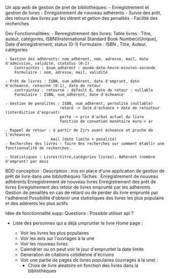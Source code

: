 Un app web de gestion de pret de bibliothèques:
    - Enregistrement et gestion de livres
    - Enregistrement de nouveau adhérents
    - Suivie des prêt, des retours des livres par les dérent et getion des penalités
    - Facilité des recherches


Dev Fonctionnalitées:
    - Renregistrement des livres:
        Table livres : Titre, auteur, catégories, ISBN(Insternational Standard Book Number)(Unique),
                        Date d'enregistrement, status (0-1)
        Formulaire : ISBN , Titre, Auteur, catégories

    - Gestion des adhérents: num_adhérent, nom, adresse, mail, date d'admission, validité, statatus (0-1)
        Contraintes : $num_adhérent : année-date-heure-minutes-seconde
        Formulaire : nom, adresse, mail, validité

    - Prêt de livres : ISBN, num_adhérent, date d'emprunt, date d'écheance, retourné (0-1), date de retour
        contraintes : retourné : default 0, date de retour : nullable
        Formulaire : ISBN, num_adhérent, date d'écheance

    - Gestion de penalités : ISBN, num_adhérent, pernalité (nullable)
                            retard -> date d'echance + date de retoutour (interdiction d'enprunt)
                            perte -> prix d'achat actuel du livre
                            fonction de convetion monétaire euro-> ar

    - Rappel de retour : à partir de 2jrs avant écheance et proche de l'écheances
                        mail (date limite + penalité)
    - Recherches des livres : faire des recherches sur comment établir une fonctionnalité de recherches.

    - Statistiques : Livres(titre,catégories livres), Adhérent (nombre d'emprunt) par mois

BDD conception :
    Description : mis en place d'une application de gestion de prêt de livre dans une bibliothèques
    Tâches : Enregistrement de nouveau adhérents
             Enregistrement de nouveau livres
             Enregistrement des prêt de livres
             Enregistrement des retour de livres emprunté par les adhérents
             Gestion de penalités en cas de retard ou de perder du livre emprunté par l'adhérend
             Possibilité d'obtenir une statistiques des livres les plus populaire et des adérents les plus actifs

Idée de fonctionnalité supp:
Questions : Possible utiliser api ?
- Liste des personnes qui a déjà umprunter le livre
    Home page :

    - Voir les livres les plus populaires
    - Voir les avis sur l'ouvrages à la une
    - Voir les nouveau livres
    - Calendrier ou on peut voir le jour d'empruntet la date limite
    - Generation de citations cotidienne d'écrivins
    - Voir une partie de pages de livres populaires  (ouvrages à la une) :
        - Choix de livre aleatoire en fonction des livres dans la bibliothèques